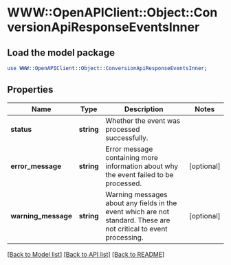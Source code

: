 # WWW::OpenAPIClient::Object::ConversionApiResponseEventsInner

## Load the model package
```perl
use WWW::OpenAPIClient::Object::ConversionApiResponseEventsInner;
```

## Properties
Name | Type | Description | Notes
------------ | ------------- | ------------- | -------------
**status** | **string** | Whether the event was processed successfully. | 
**error_message** | **string** | Error message containing more information about why the event failed to be processed. | [optional] 
**warning_message** | **string** | Warning messages about any fields in the event which are not standard. These are not critical to event processing. | [optional] 

[[Back to Model list]](../README.md#documentation-for-models) [[Back to API list]](../README.md#documentation-for-api-endpoints) [[Back to README]](../README.md)


